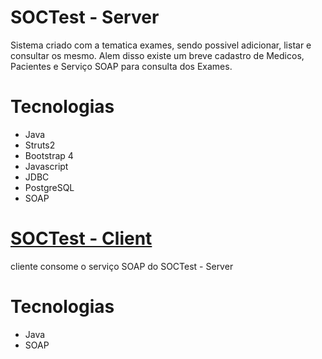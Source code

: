 # SOCTest - Server

Sistema criado com a tematica exames, sendo possivel adicionar, listar e consultar os mesmo. Alem disso existe um breve cadastro de Medicos, Pacientes e Serviço SOAP para consulta dos Exames.

# Tecnologias
<ul>
  <li>Java</li>
  <li>Struts2</li>
  <li>Bootstrap 4</li>
  <li>Javascript</li>
  <li>JDBC</li>
  <li>PostgreSQL</li>
  <li>SOAP</li>
</ul>

# <a href="https://github.com/denisbenjamim/soctest-client" target="_blank">SOCTest - Client</a>
cliente consome o serviço SOAP do SOCTest - Server

# Tecnologias
<ul>
  <li>Java</li>
  <li>SOAP</li>
</ul>
